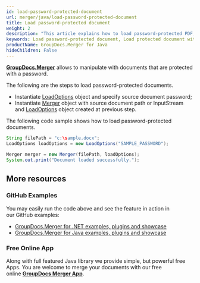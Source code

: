 ```yaml
---
id: load-password-protected-document
url: merger/java/load-password-protected-document
title: Load password-protected document
weight: 2
description: "This article explains how to load password-protected PDF, Word, Excel, PowerPoint documents when using GroupDocs.Merger for Java."
keywords: Load password-protected document, Load protected document with GroupDocs.Merger
productName: GroupDocs.Merger for Java
hideChildren: False
---
```

[**GroupDocs.Merger**](https://products.groupdocs.com/merger/java) allows to manipulate with documents that are protected with a password.

The following are the steps to load password-protected documents.

*   Instantiate [LoadOptions](https://apireference.groupdocs.com/java/merger/com.groupdocs.merger.domain.options/LoadOptions) object and specify source document password;
*   Instantiate [Merger](https://apireference.groupdocs.com/java/merger/com.groupdocs.merger/Merger) object with source document path or InputStream and [LoadOptions](https://apireference.groupdocs.com/java/merger/com.groupdocs.merger.domain.options/LoadOptions) object created at previous step.

The following code sample shows how to load password-protected documents.

```java
String filePath = "c:\sample.docx";
LoadOptions loadOptions = new LoadOptions("SAMPLE_PASSWORD");
 
Merger merger = new Merger(filePath, loadOptions);
System.out.print("Document loaded successfully.");
```

## More resources
### GitHub Examples 
You may easily run the code above and see the feature in action in our GitHub examples:
*   [GroupDocs.Merger for .NET examples, plugins and showcase](https://github.com/groupdocs-merger/GroupDocs.Merger-for-.NET)    
*   [GroupDocs.Merger for Java examples, plugins and showcase](https://github.com/groupdocs-merger/GroupDocs.Merger-for-Java)

### Free Online App 
Along with full featured Java library we provide simple, but powerful free Apps.
You are welcome to merge your documents with our free online **[GroupDocs Merger App](https://products.groupdocs.app/merger)**.
